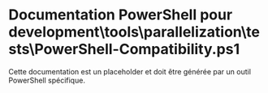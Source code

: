 # Documentation PowerShell pour development\tools\parallelization\tests\PowerShell-Compatibility.ps1

Cette documentation est un placeholder et doit être générée par un outil PowerShell spécifique.
